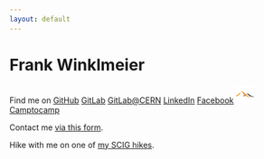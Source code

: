 ```yaml
---
layout: default
---
```


<h1>Frank Winklmeier</h1>

Find me on <i class="bi bi-github"></i> <a href="https://github.com/fwinkl/">GitHub</a>
<i class="bi bi-git"></i> <a href="https://gitlab.com/fwinkl">GitLab</a>
<i class="bi bi-git"></i> <a href="https://gitlab.cern.ch/fwinkl">GitLab@CERN</a>
<i class="bi bi-linkedin"></i> <a href="https://www.linkedin.com/in/frank-winklmeier/">LinkedIn</a>
<i class="bi bi-facebook"></i> <a href="https://www.facebook.com/frank.winklmeier">Facebook</a>
<img src="assets/img/c2c.png"><a href="https://www.camptocamp.org/profiles/293592">Camptocamp</a>

Contact me <i class="bi bi-envelope-at-fill"></i><a href="https://docs.google.com/forms/d/e/1FAIpQLSfasH9VZ-Cz2JcJJTi6ySBWA9svBbFyOhXmJDXpvxHWih-yiA/viewform?usp=sf_link">via this form</a>.

Hike with me on one of <a href="/scig">my SCIG hikes</a>.
